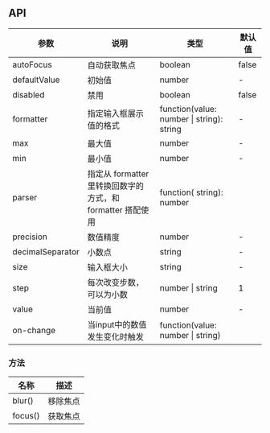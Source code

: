 ## API

| 参数             | 说明                                                       | 类型                           | 默认值          |
| ---              | ---                                                        | ---                            | ---             |
| autoFocus        | 自动获取焦点                                               | boolean                        | false           |
| defaultValue     | 初始值                                                     | number                         | -               |
| disabled         | 禁用                                                       | boolean                        | false           |
| formatter        | 指定输入框展示值的格式                                     | function(value: number \| string): string | - |
| max              | 最大值                                                     | number                         | -               |
| min              | 最小值                                                     | number                         | -               |
| parser           | 指定从 formatter 里转换回数字的方式，和 formatter 搭配使用 | function( string): number      |
| precision        | 数值精度                                                   | number                         | -               |
| decimalSeparator | 小数点                                                     | string                         | -               |
| size             | 输入框大小                                                 | string                         | -               |
| step             | 每次改变步数，可以为小数                                   | number \| string          | 1 |
| value            | 当前值                                                     | number                         | -               |
| on-change        | 当input中的数值发生变化时触发                              | function(value: number \| string)         |   |

### 方法
| 名称 | 描述 |
| --- | --- |
| blur() | 移除焦点 |
| focus() | 获取焦点 |
